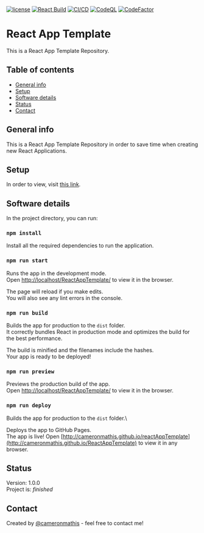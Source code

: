 [![license](https://img.shields.io/github/license/cameronmathis/ReactAppTemplate)](LICENSE)
[![React Build](https://github.com/cameronmathis/ReactAppTemplate/actions/workflows/react-build.yaml/badge.svg)](https://github.com/cameronmathis/ReactAppTemplate/actions/workflows/react-build.yaml)
[![CI/CD](https://github.com/cameronmathis/ReactAppTemplate/actions/workflows/ci-cd.yaml/badge.svg)](https://github.com/cameronmathis/ReactAppTemplate/actions/workflows/ci-cd.yaml)
[![CodeQL](https://github.com/cameronmathis/ReactAppTemplate/actions/workflows/codeql-analysis.yaml/badge.svg)](https://github.com/cameronmathis/ReactAppTemplate/actions/workflows/codeql-analysis.yaml)
[![CodeFactor](https://www.codefactor.io/repository/github/cameronmathis/ReactAppTemplate/badge)](https://www.codefactor.io/repository/github/cameronmathis/ReactAppTemplate)

# React App Template

This is a React App Template Repository.

## Table of contents

-   [General info](#general-info)
-   [Setup](#setup)
-   [Software details](#Software-details)
-   [Status](#status)
-   [Contact](#contact)

## General info

This is a React App Template Repository in order to save time when creating new React Applications.

## Setup

In order to view, visit [this link](http://cameronmathis.github.io/ReactAppTemplate).

## Software details

In the project directory, you can run:

### `npm install`

Install all the required dependencies to run the application.

### `npm run start`

Runs the app in the development mode.\
Open [http://localhost/ReactAppTemplate/](http://localhost/ReactAppTemplate/) to view it in the browser.

The page will reload if you make edits.\
You will also see any lint errors in the console.

### `npm run build`

Builds the app for production to the `dist` folder.\
It correctly bundles React in production mode and optimizes the build for the best performance.

The build is minified and the filenames include the hashes.\
Your app is ready to be deployed!

### `npm run preview`

Previews the production build of the app.\
Open [http://localhost/ReactAppTemplate/](http://localhost/ReactAppTemplate/) to view it in the browser.

### `npm run deploy`

Builds the app for production to the `dist` folder.\

Deploys the app to GitHub Pages.\
The app is live! Open [http://cameronmathis.github.io/reactAppTemplate](http://cameronmathis.github.io/ReactAppTemplate) to view it in any browser.

## Status

Version: 1.0.0 <br/>
Project is: _finished_

## Contact

Created by [@cameronmathis](https://github.com/cameronmathis/) - feel free to contact me!
